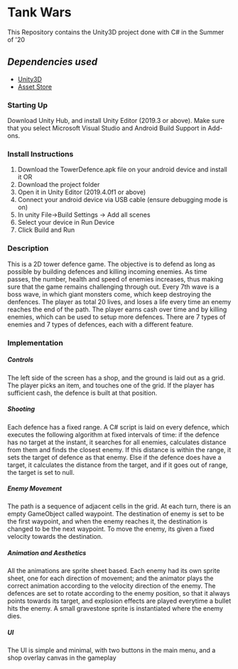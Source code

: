 # Tank Wars
This Repository contains the Unity3D project done with C# in the Summer of '20
## _Dependencies used_
- [Unity3D](https://unity3d.com/get-unity/download)
- [Asset Store](https://assetstore.unity.com/)

### Starting Up
Download Unity Hub, and install Unity Editor (2019.3 or above). Make sure that you select Microsoft Visual Studio and Android Build Support in Add-ons.

### Install Instructions
1. Download the TowerDefence.apk file on your android device and install it
OR
1. Download the project folder
2. Open it in Unity Editor (2019.4.0f1 or above)
3. Connect your android device via USB cable (ensure debugging mode is on)
4. In unity File->Build Settings -> Add all scenes
5. Select your device in Run Device
6. Click Build and Run

### Description
This is a 2D tower defence game. The objective is to defend as long as possible by building defences and killing incoming enemies. As time passes, the number, health and speed of enemies increases, thus making sure that the game remains challenging through out. Every 7th wave is a boss wave, in which giant monsters come, which keep destroying the denfences. The player as total 20 lives, and loses a life every time an enemy reaches the end of the path. The player earns cash over time and by killing enemies, which can be used to setup more defences. There are 7 types of enemies and 7 types of defences, each with a different feature.

### Implementation
##### Controls
The left side of the screen has a shop, and the ground is laid out as a grid. The player picks an item, and touches one of the grid. If the player has sufficient cash, the defence is built at that position.
##### Shooting
Each defence has a fixed range. A C# script is laid on every defence, which executes the following algorithm at fixed intervals of time: if the defence has no target at the instant, it searches for all enemies, calculates distance from them and finds the closest enemy. If this distance is within the range, it sets the target of defence as that enemy. Else if the defence does have a target, it calculates the distance from the target, and if it goes out of range, the target is set to null.

##### Enemy Movement
The path is a sequence of adjacent cells in the grid. At each turn, there is an empty GameObject called waypoint. The destination of enemy is set to be the first waypoint, and when the enemy reaches it, the destination is changed to be the next waypoint. To move the enemy, its given a fixed velocity towards the destination.
##### Animation and Aesthetics
All the animations are sprite sheet based. Each enemy had its own sprite sheet, one for each direction of movement; and the animator plays the correct animation according to the velocity direction of the enemy. The defences are set to rotate according to the enemy position, so that it always points towards its target, and explosion effects are played everytime a bullet hits the enemy. A small gravestone sprite is instantiated where the enemy dies.

##### UI
The UI is simple and minimal, with two buttons in the main menu, and a shop overlay canvas in the gameplay



